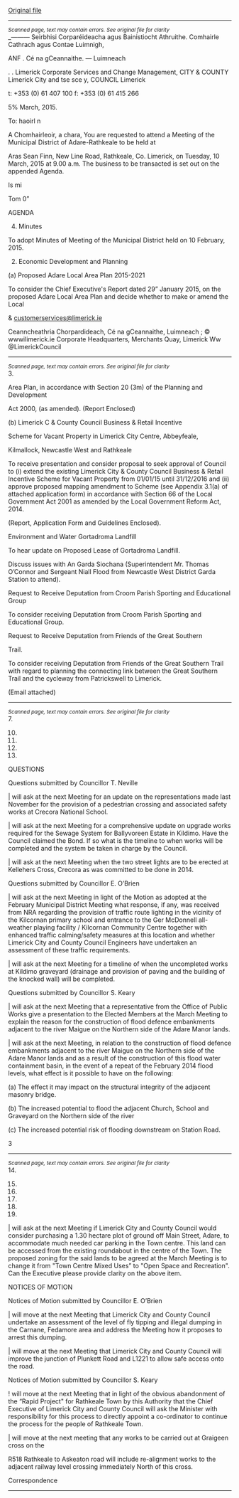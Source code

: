 [Original file](https://www.limerick.ie/sites/default/files/media/documents/2017-07/01a_agenda_-_10th_march_2015.pdf)

---
*<small>Scanned page, text may contain errors. See original file for clarity</small>*  
__—_—_—_ Seirbhisi Corparéideacha agus Bainistiocht Athruithe.
Comhairle Cathrach agus Contae Luimnigh,

ANF . Cé na gCeannaithe.
— Luimneach

. .
Limerick Corporate Services and Change Management,
CITY & COUNTY Limerick City and tse sce
y,
COUNCIL Limerick

t: +353 (0) 61 407 100
f: +353 (0) 61 415 266

5% March, 2015.

To: haoirl n

A Chomhairleoir, a chara,
You are requested to attend a Meeting of the Municipal District of Adare-Rathkeale to be held at

Aras Sean Finn, New Line Road, Rathkeale, Co. Limerick, on Tuesday, 10 March, 2015 at
9.00 a.m. The business to be transacted is set out on the appended Agenda.

Is mi

Tom 0”

AGENDA

4. Minutes

To adopt Minutes of Meeting of the Municipal District held on 10 February, 2015.

2. Economic Development and Planning

(a) Proposed Adare Local Area Plan 2015-2021

To consider the Chief Executive's Report dated 29” January 2015, on the
proposed Adare Local Area Plan and decide whether to make or amend the Local

& customerservices@limerick.ie

Ceanncheathria Chorpardideach, Cé na gCeannaithe, Luimneach ; © wwwilimerick.ie
Corporate Headquarters, Merchants Quay, Limerick Ww @LimerickCouncil


---
*<small>Scanned page, text may contain errors. See original file for clarity</small>*  
3.

Area Plan, in accordance with Section 20 (3m) of the Planning and Development

Act 2000, (as amended).
(Report Enclosed)

(b) Limerick C & County Council Business & Retail Incentive

Scheme for Vacant Property in Limerick City Centre, Abbeyfeale,

Kilmallock, Newcastle West and Rathkeale

To receive presentation and consider proposal to seek approval of Council to (i)
extend the existing Limerick City & County Council Business & Retail Incentive
Scheme for Vacant Property from 01/01/15 until 31/12/2016 and (ii) approve
proposed mapping amendment to Scheme (see Appendix 3.1(a) of attached
application form) in accordance with Section 66 of the Local Government Act 2001
as amended by the Local Government Reform Act, 2014.

(Report, Application Form and Guidelines Enclosed).

Environment and Water
Gortadroma Landfill

To hear update on Proposed Lease of Gortadroma Landfill.

Discuss issues with An Garda Siochana (Superintendent Mr. Thomas O’Connor and
Sergeant Niall Flood from Newcastle West District Garda Station to attend).

Request to Receive Deputation from Croom Parish Sporting and
Educational Group

To consider receiving Deputation from Croom Parish Sporting and Educational Group.

Request to Receive Deputation from Friends of the Great Southern

Trail.

To consider receiving Deputation from Friends of the Great Southern Trail with regard to
planning the connecting link between the Great Southern Trail and the cycleway from
Patrickswell to Limerick.

(Email attached)


---
*<small>Scanned page, text may contain errors. See original file for clarity</small>*  
7.

10.

11.

12.

13.

QUESTIONS

Questions submitted by Councillor T. Neville

| will ask at the next Meeting for an update on the representations made last November
for the provision of a pedestrian crossing and associated safety works at Crecora
National School.

| will ask at the next Meeting for a comprehensive update on upgrade works required for
the Sewage System for Ballyvoreen Estate in Kildimo. Have the Council claimed the
Bond. If so what is the timeline to when works will be completed and the system be
taken in charge by the Council.

| will ask at the next Meeting when the two street lights are to be erected at Kellehers
Cross, Crecora as was committed to be done in 2014.

Questions submitted by Councillor E. O’Brien

| will ask at the next Meeting in light of the Motion as adopted at the February Municipal
District Meeting what response, if any, was received from NRA regarding the provision of
traffic route lighting in the vicinity of the Kilcornan primary school and entrance to the Ger
McDonnell all-weather playing facility / Kilcornan Community Centre together with
enhanced traffic calming/safety measures at this location and whether Limerick City and
County Council Engineers have undertaken an assessment of these traffic requirements.

| will ask at the next Meeting for a timeline of when the uncompleted works at Kildimo
graveyard (drainage and provision of paving and the building of the knocked wall) will be
completed.

Questions submitted by Councillor S. Keary

| will ask at the next Meeting that a representative from the Office of Public Works give a
presentation to the Elected Members at the March Meeting to explain the reason for the
construction of flood defence embankments adjacent to the river Maigue on the Northern
side of the Adare Manor lands.

| will ask at the next Meeting, in relation to the construction of flood defence
embankments adjacent to the river Maigue on the Northern side of the Adare Manor
lands and as a result of the construction of this flood water containment basin, in the
event of a repeat of the February 2014 flood levels, what effect is it possible to have on
the following:

(a) The effect it may impact on the structural integrity of the adjacent masonry bridge.

(b) The increased potential to flood the adjacent Church, School and Graveyard on the
Northern side of the river

(c) The increased potential risk of flooding downstream on Station Road.

3


---
*<small>Scanned page, text may contain errors. See original file for clarity</small>*  
14.

15.

16.

17.

18.

19.

| will ask at the next Meeting if Limerick City and County Council would consider
purchasing a 1.30 hectare plot of ground off Main Street, Adare, to accommodate much
needed car parking in the Town centre. This land can be accessed from the existing
roundabout in the centre of the Town. The proposed zoning for the said lands to be
agreed at the March Meeting is to change it from "Town Centre Mixed Uses” to "Open
Space and Recreation". Can the Executive please provide clarity on the above item.

NOTICES OF MOTION

Notices of Motion submitted by Councillor E. O’Brien

| will move at the next Meeting that Limerick City and County Council undertake an
assessment of the level of fly tipping and illegal dumping in the Carnane, Fedamore area
and address the Meeting how it proposes to arrest this dumping.

| will move at the next Meeting that Limerick City and County Council will improve the
junction of Plunkett Road and L1221 to allow safe access onto the road.

Notices of Motion submitted by Councillor S. Keary

! will move at the next Meeting that in light of the obvious abandonment of the “Rapid
Project" for Rathkeale Town by this Authority that the Chief Executive of Limerick City
and County Council will ask the Minister with responsibility for this process to directly
appoint a co-ordinator to continue the process for the people of Rathkeale Town.

| will move at the next meeting that any works to be carried out at Graigeen cross on the

R518 Rathkeale to Askeaton road will include re-alignment works to the adjacent railway
level crossing immediately North of this cross.

Correspondence


---
